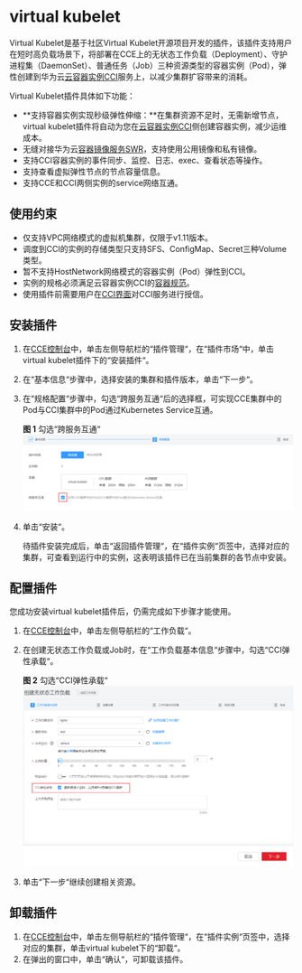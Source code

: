 # virtual kubelet<a name="cce_01_0135"></a>

Virtual Kubelet是基于社区Virtual Kubelet开源项目开发的插件，该插件支持用户在短时高负载场景下，将部署在CCE上的无状态工作负载（Deployment）、守护进程集（DaemonSet）、普通任务（Job）三种资源类型的容器实例（Pod），弹性创建到华为云[云容器实例CCI](https://support.huaweicloud.com/cci/index.html)服务上，以减少集群扩容带来的消耗。

Virtual Kubelet插件具体如下功能：

-   **支持容器实例实现秒级弹性伸缩：**在集群资源不足时，无需新增节点，virtual kubelet插件将自动为您在[云容器实例CCI](https://support.huaweicloud.com/cci/index.html)侧创建容器实例，减少运维成本。
-   无缝对接华为云[容器镜像服务SWR](https://support.huaweicloud.com/swr/index.html)，支持使用公用镜像和私有镜像。
-   支持CCI容器实例的事件同步、监控、日志、exec、查看状态等操作。
-   支持查看虚拟弹性节点的节点容量信息。
-   支持CCE和CCI两侧实例的service网络互通。

## 使用约束<a name="section628693291119"></a>

-   仅支持VPC网络模式的虚拟机集群，仅限于v1.11版本。
-   调度到CCI的实例的存储类型只支持SFS、ConfigMap、Secret三种Volume类型。
-   暂不支持HostNetwork网络模式的容器实例（Pod）弹性到CCI。
-   实例的规格必须满足云容器实例CCI的[容器规范](https://support.huaweicloud.com/productdesc-cci/cci_03_0007.html)。
-   使用插件前需要用户在[CCI界面](https://console.huaweicloud.com/cci)对CCI服务进行授信。

## 安装插件<a name="section2237175619515"></a>

1.  在[CCE控制台](https://console.huaweicloud.com/cce2.0/?utm_source=helpcenter)中，单击左侧导航栏的“插件管理“，在“插件市场“中，单击virtual kubelet插件下的“安装插件“。
2.  在“基本信息“步骤中，选择安装的集群和插件版本，单击“下一步“。
3.  在“规格配置“步骤中，勾选“跨服务互通“后的选择框，可实现CCE集群中的Pod与CCI集群中的Pod通过Kubernetes Service互通。

    **图 1**  勾选“跨服务互通“<a name="fig14909180185319"></a>  
    ![](figures/勾选跨服务互通.png "勾选跨服务互通")

4.  单击“安装“。

    待插件安装完成后，单击“返回插件管理“，在“插件实例“页签中，选择对应的集群，可查看到运行中的实例，这表明该插件已在当前集群的各节点中安装。


## 配置插件<a name="section162391856185111"></a>

您成功安装virtual kubelet插件后，仍需完成如下步骤才能使用。

1.  在[CCE控制台](https://console.huaweicloud.com/cce2.0/?utm_source=helpcenter)中，单击左侧导航栏的“工作负载“。
2.  在创建无状态工作负载或Job时，在“工作负载基本信息“步骤中，勾选“CCI弹性承载“。

    **图 2**  勾选“CCI弹性承载“<a name="fig610418228234"></a>  
    ![](figures/勾选CCI弹性承载.png "勾选CCI弹性承载")

3.  单击“下一步“继续创建相关资源。

## 卸载插件<a name="section1624015695110"></a>

1.  在[CCE控制台](https://console.huaweicloud.com/cce2.0/?utm_source=helpcenter)中，单击左侧导航栏的“插件管理“，在“插件实例“页签中，选择对应的集群，单击virtual kubelet下的“卸载“。
2.  在弹出的窗口中，单击“确认“，可卸载该插件。


